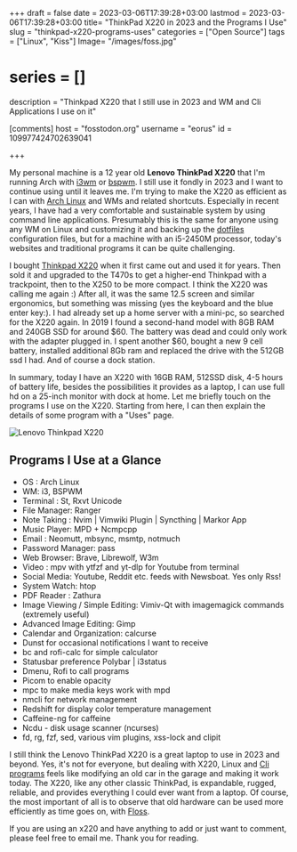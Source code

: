 +++
draft = false
date = 2023-03-06T17:39:28+03:00
lastmod = 2023-03-06T17:39:28+03:00
title= "ThinkPad X220 in 2023 and the Programs I Use"
slug = "thinkpad-x220-programs-uses"
categories = ["Open Source"]
tags = ["Linux", "Kiss"]
Image= "/images/foss.jpg"
# series = []
description = "Thinkpad X220 that I still use in 2023 and WM and Cli Applications I use on it"

[comments]
host = "fosstodon.org"
username = "eorus"
id = 109977424702639041

+++

My personal machine is a 12 year old **Lenovo ThinkPad X220** that I'm running Arch with [i3wm](https://i3wm.org/) or [bspwm](https://github.com/baskerville/bspwm). I still use it fondly in 2023 and I want to continue using until it leaves me. I'm trying to make the X220 as efficient as I can with [Arch Linux](https://archlinux.org/) and WMs and related shortcuts. Especially in recent years, I have had a very comfortable and sustainable system by using command line applications. Presumably this is the same for anyone using any WM on Linux and customizing it and backing up the [dotfiles](https://github.com/eorus/dotfiles) configuration files, but for a machine with an i5-2450M processor, today's websites and traditional programs it can be quite challenging.

I bought [Thinkpad X220](https://en.wikipedia.org/wiki/ThinkPad_X_series#X220) when it first came out and used it for years. Then sold it and upgraded to the T470s to get a higher-end Thinkpad with a trackpoint, then to the X250 to be more compact. I think the X220 was calling me again :) After all, it was the same 12.5 screen and similar ergonomics, but something was missing (yes the keyboard and the blue enter key:). I had already set up a home server with a mini-pc, so searched for the X220 again. In 2019 I found a second-hand model with 8GB RAM and 240GB SSD for around $60. The battery was dead and could only work with the adapter plugged in. I spent another $60, bought a new 9 cell battery, installed additional 8Gb ram and replaced the drive with the 512GB ssd I had. And of course a dock station.

In summary, today I have an X220 with 16GB RAM, 512SSD disk, 4-5 hours of battery life, besides the possibilities it provides as a laptop, I can use full hd on a 25-inch monitor with dock at home. Let me briefly touch on the programs I use on the X220. Starting from here, I can then explain the details of some program with a "Uses" page.

![Lenovo Thinkpad X220](/images/posts/thinkpad-x220-arch.webp)

## Programs I Use at a Glance

* OS : Arch Linux
* WM: i3, BSPWM
* Terminal : St, Rxvt Unicode
* File Manager: Ranger
* Note Taking : Nvim | Vimwiki Plugin | Syncthing | Markor App
* Music Player: MPD + Ncmpcpp
* Email : Neomutt, mbsync, msmtp, notmuch
* Password Manager: pass
* Web Browser: Brave, Librewolf, W3m
* Video : mpv with ytfzf and yt-dlp for Youtube from terminal
* Social Media: Youtube, Reddit etc. feeds with Newsboat. Yes only Rss!
* System Watch: htop
* PDF Reader : Zathura
* Image Viewing / Simple Editing: Vimiv-Qt with imagemagick commands (extremely useful)
* Advanced Image Editing: Gimp
* Calendar and Organization: calcurse
* Dunst for occasional notifications I want to receive
* bc and rofi-calc for simple calculator
* Statusbar preference Polybar | i3status
* Dmenu, Rofi to call programs
* Picom to enable opacity
* mpc to make media keys work with mpd
* nmcli for network management
* Redshift for display color temperature management
* Caffeine-ng for caffeine
* Ncdu - disk usage scanner (ncurses)
* fd, rg, fzf, sed, various vim plugins, xss-lock and clipit

I still think the Lenovo ThinkPad X220 is a great laptop to use in 2023 and beyond. Yes, it's not for everyone, but dealing with X220, Linux and [Cli programs](https://github.com/agarrharr/awesome-cli-apps) feels like modifying an old car in the garage and making it work today. The X220, like any other classic ThinkPad, is expandable, rugged, reliable, and provides everything I could ever want from a laptop. Of course, the most important of all is to observe that old hardware can be used more efficiently as time goes on, with [Floss](https://www.gnu.org/philosophy/floss-and-foss.en.html).

If you are using an x220 and have anything to add or just want to comment, please feel free to email me. Thank you for reading.
